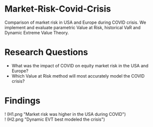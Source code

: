 # Market-Risk-Covid-Crisis
Comparison of market risk in USA and Europe during COVID crisis. We implement and evaluate parametric Value at Risk, historical VaR and  Dynamic Extreme Value Theory.  

# Research Questions  

* What was the impact of COVID on equity market risk in the USA and Europe?  
* Which Value at Risk method will most accurately model the COVID crisis?  

# Findings  
! (H1.png "Market risk was higher in the USA during COVID")  
! (H2.png "Dynamic EVT best modeled the crisis")  
